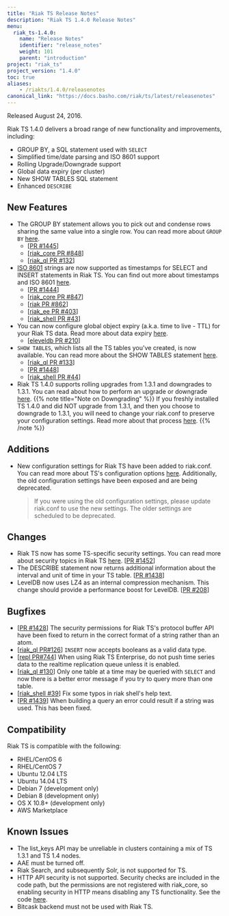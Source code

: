 ```yaml
---
title: "Riak TS Release Notes"
description: "Riak TS 1.4.0 Release Notes"
menu:
  riak_ts-1.4.0:
    name: "Release Notes"
    identifier: "release_notes"
    weight: 101
    parent: "introduction"
project: "riak_ts"
project_version: "1.4.0"
toc: true
aliases:
    - /riakts/1.4.0/releasenotes
canonical_link: "https://docs.basho.com/riak/ts/latest/releasenotes"
---
```



Released August 24, 2016.

Riak TS 1.4.0 delivers a broad range of new functionality and improvements, including: 

* GROUP BY, a SQL statement used with `SELECT`
* Simplified time/date parsing and ISO 8601 support
* Rolling Upgrade/Downgrade support 
* Global data expiry (per cluster)
* New SHOW TABLES SQL statement 
* Enhanced `DESCRIBE`


## New Features

* The GROUP BY statement allows you to pick out and condense rows sharing the same value into a single row. You can read more about `GROUP BY` [here](/riak/ts/1.4.0/using/querying/select/group-by/).
    * [[PR #1445](https://github.com/basho/riak_kv/pull/1445)]
    * [[riak_core PR #848](https://github.com/basho/riak_core/pull/848)]
    * [[riak_ql PR #132](https://github.com/basho/riak_ql/pull/132)]
* [ISO 8601](https://en.wikipedia.org/wiki/ISO_8601) strings are now supported as timestamps for SELECT and INSERT statements in Riak TS. You can find out more about timestamps and ISO 8601 [here](/riak/ts/1.4.0/using/timerepresentations/).
    * [[PR #1444](https://github.com/basho/riak_kv/pull/1444)]
    * [[riak_core PR #847](https://github.com/basho/riak_core/pull/847)]
    * [[riak PR #862](https://github.com/basho/riak/pull/862)]
    * [[riak_ee PR #403](https://github.com/basho/riak_ee/pull/403)]
    * [[riak_shell PR #43](https://github.com/basho/riak_shell/pull/43)]
* You can now configure global object expiry (a.k.a. time to live - TTL) for your Riak TS data. Read more about data expiry [here](/riak/ts/1.4.0/using/global-object-expiration/).
    * [[eleveldb PR #210](https://github.com/basho/eleveldb/pull/210)]
* `SHOW TABLES`, which lists all the TS tables you've created, is now available. You can read more about the SHOW TABLES statement [here](/riak/ts/1.4.0/using/querying/show-tables/).
    * [[riak_ql PR #133](https://github.com/basho/riak_ql/pull/133)]
    * [[PR #1448](https://github.com/basho/riak_kv/pull/1448)]
    * [[riak_shell PR #44](https://github.com/basho/riak_shell/pull/44)]
* Riak TS 1.4.0 supports rolling upgrades from 1.3.1 and downgrades to 1.3.1. You can read about how to perform an upgrade or downgrade [here](/riak/ts/1.4.0/setup/).
{{% note title="Note on Downgrading" %}}
If you freshly installed TS 1.4.0 and did NOT upgrade from 1.3.1, and then you choose to downgrade to 1.3.1, you will need to change your riak.conf to preserve your configuration settings. Read more about that process [here](/riak/ts/1.4.0/setup/downgrading).
{{% /note %}}


## Additions

* New configuration settings for Riak TS have been added to riak.conf. You can read more about TS's configuration options [here](/riak/ts/1.4.0/using/configuring/). Additionally, the old configuration settings have been exposed and are being deprecated.
    
    >If you were using the old configuration settings, please update riak.conf to use the new settings. The older settings are scheduled to be deprecated.  


## Changes

* Riak TS now has some TS-specific security settings. You can read more about security topics in Riak TS [here](/riak/ts/1.4.0/using/security/). [[PR #1452](https://github.com/basho/riak_kv/pull/1452)]
* The DESCRIBE statement now returns additional information about the interval and unit of time in your TS table. [[PR #1438](https://github.com/basho/riak_kv/pull/1438)]
* LevelDB now uses LZ4 as an internal compression mechanism. This change should provide a performance boost for LevelDB. [[PR #208](https://github.com/basho/eleveldb/pull/208)]


## Bugfixes

* [[PR #1428](https://github.com/basho/riak_kv/pull/1428)] The security permissions for Riak TS's protocol buffer API have been fixed to return in the correct format of a string rather than an atom.
* [[riak_ql PR#126](https://github.com/basho/riak_ql/pull/126)] `INSERT` now accepts booleans as a valid data type.
* [[repl PR#744](https://github.com/basho/riak_repl/pull/744)] When using Riak TS Enterprise, do not push time series data to the realtime replication queue unless it is enabled.
* [[riak_ql #130](https://github.com/basho/riak_ql/pull/130)] Only one table at a time may be queried with `SELECT` and now there is a better error message if you try to query more than one table.
* [[riak_shell #39](https://github.com/basho/riak_shell/pull/39)] Fix some typos in riak shell's help text. 
* [[PR #1439](https://github.com/basho/riak_kv/pull/1439)] When building a query an error could result if a string was used. This has been fixed.


## Compatibility

Riak TS is compatible with the following:

* RHEL/CentOS 6
* RHEL/CentOS 7
* Ubuntu 12.04 LTS
* Ubuntu 14.04 LTS
* Debian 7 (development only)
* Debian 8 (development only)
* OS X 10.8+ (development only)
* AWS Marketplace

## Known Issues

* The list_keys API may be unreliable in clusters containing a mix of TS 1.3.1 and TS 1.4 nodes.
* AAE must be turned off.
* Riak Search, and subsequently Solr, is not supported for TS.
* HTTP API security is not supported. Security checks are included in the code path, but the permissions are not registered with riak_core, so enabling security in HTTP means disabling any TS functionality. See the code [here](https://github.com/basho/riak_kv/blob/riak_ts-develop/src/riak_kv_app.erl#L214-L215).
* Bitcask backend must not be used with Riak TS.

